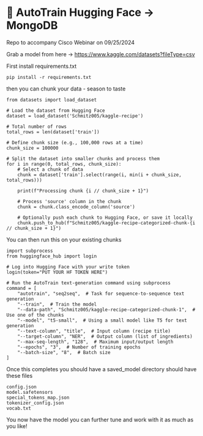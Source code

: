 # 🤗 AutoTrain Hugging Face -> MongoDB
Repo to accompany Cisco Webinar on 09/25/2024

Grab a model from here -> https://www.kaggle.com/datasets?fileType=csv

First install requirements.txt
```
pip install -r requirements.txt
```

then you can chunk your data  - season to taste
```
from datasets import load_dataset

# Load the dataset from Hugging Face
dataset = load_dataset('Schmitz005/kaggle-recipe')

# Total number of rows
total_rows = len(dataset['train'])

# Define chunk size (e.g., 100,000 rows at a time)
chunk_size = 100000

# Split the dataset into smaller chunks and process them
for i in range(0, total_rows, chunk_size):
    # Select a chunk of data
    chunk = dataset['train'].select(range(i, min(i + chunk_size, total_rows)))
    
    print(f"Processing chunk {i // chunk_size + 1}")
    
    # Process 'source' column in the chunk
    chunk = chunk.class_encode_column('source')
    
    # Optionally push each chunk to Hugging Face, or save it locally
    chunk.push_to_hub(f"Schmitz005/kaggle-recipe-categorized-chunk-{i // chunk_size + 1}")
```
You can then run this on your existing chunks
```
import subprocess
from huggingface_hub import login

# Log into Hugging Face with your write token
login(token="PUT YOUR HF TOKEN HERE")

# Run the AutoTrain text-generation command using subprocess
command = [
    "autotrain", "seq2seq",  # Task for sequence-to-sequence text generation
    "--train",  # Train the model
    "--data-path", "Schmitz005/kaggle-recipe-categorized-chunk-1",  # Use one of the chunks
    "--model", "t5-small",  # Using a small model like T5 for text generation
    "--text-column", "title",  # Input column (recipe title)
    "--target-column", "NER",  # Output column (list of ingredients)
    "--max-seq-length", "128",  # Maximum input/output length
    "--epochs", "3",  # Number of training epochs
    "--batch-size", "8",  # Batch size
]
```
Once this completes you should have a saved_model directory should have these files
```
config.json
model.safetensors
special_tokens_map.json
tokenizer_config.json
vocab.txt
```
You now have the model you can further tune and work with it as much as you like!
